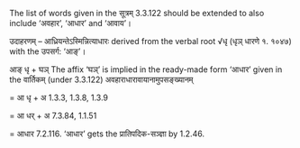 




The list of words given in the सूत्रम् 3.3.122 should be extended to also include ‘अवहार’, ‘आधार’ and ‘आवाय’।


उदाहरणम् – आध्रियन्तेऽस्मिन्नित्याधारः derived from the verbal root √धृ (धृञ् धारणे १. १०४७) with the उपसर्ग: ‘आङ्’।


आङ् धृ + घञ् The affix ‘घञ्’ is implied in the ready-made form ‘आधार’ given in the वार्तिकम् (under 3.3.122) अवहाराधारावायानामुपसङ्ख्यानम्

= आ धृ + अ 1.3.3, 1.3.8, 1.3.9

= आ धर् + अ 7.3.84, 1.1.51

= आधार 7.2.116. ‘आधार’ gets the प्रातिपदिक-सञ्ज्ञा by 1.2.46.


